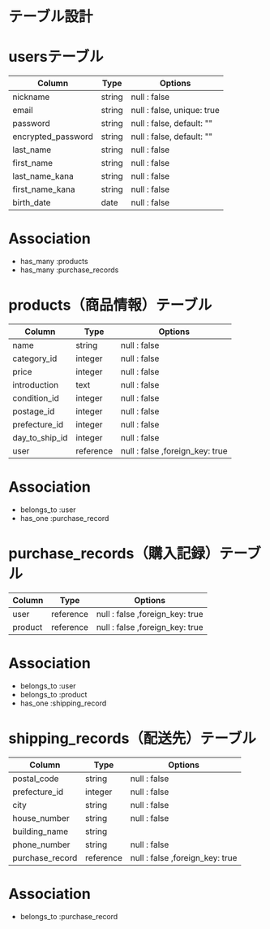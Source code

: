 # テーブル設計

# usersテーブル
| Column             | Type   | Options                    |
| ------------------ | ------ | -------------------------- |
| nickname           | string | null : false               |
| email              | string | null : false, unique: true |
| password           | string | null : false, default: ""  |
| encrypted_password | string | null : false, default: ""  |
| last_name          | string | null : false               |
| first_name         | string | null : false               |
| last_name_kana     | string | null : false               |
| first_name_kana    | string | null : false               |
| birth_date         | date   | null : false               |

# Association
- has_many :products
- has_many :purchase_records

# products（商品情報）テーブル
| Column         | Type      | Options                         |
| -------------- | --------- | ------------------------------- |
| name           | string    | null : false                    |
| category_id    | integer   | null : false                    |
| price          | integer   | null : false                    |
| introduction   | text      | null : false                    |
| condition_id   | integer   | null : false                    |
| postage_id     | integer   | null : false                    |
| prefecture_id  | integer   | null : false                    |
| day_to_ship_id | integer   | null : false                    |
| user           | reference | null : false ,foreign_key: true |

# Association
- belongs_to :user
- has_one :purchase_record

# purchase_records（購入記録）テーブル
| Column  | Type      | Options                         |
| ------- | --------- | ------------------------------- |
| user    | reference | null : false ,foreign_key: true |
| product | reference | null : false ,foreign_key: true |

# Association
- belongs_to :user
- belongs_to :product
- has_one :shipping_record

# shipping_records（配送先）テーブル
| Column          | Type      | Options                         |
| --------------- | --------- | ------------------------------- |
| postal_code     | string    | null : false                    |
| prefecture_id   | integer   | null : false                    |
| city            | string    | null : false                    |
| house_number    | string    | null : false                    |
| building_name   | string    |                                 |
| phone_number    | string    | null : false                    |
| purchase_record | reference | null : false ,foreign_key: true |

# Association
- belongs_to :purchase_record
